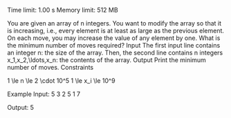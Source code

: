 Time limit: 1.00 s
Memory limit: 512 MB



You are given an array of n integers. You want to modify the array so that it is increasing, i.e., every element is at least as large as the previous element.
On each move, you may increase the value of any element by one. What is the minimum number of moves required?
Input
The first input line contains an integer n: the size of the array.
Then, the second line contains n integers x_1,x_2,\ldots,x_n: the contents of the array.
Output
Print the minimum number of moves.
Constraints

1 \le n \le 2 \cdot 10^5
1 \le x_i \le 10^9

Example
Input:
5
3 2 5 1 7

Output:
5
